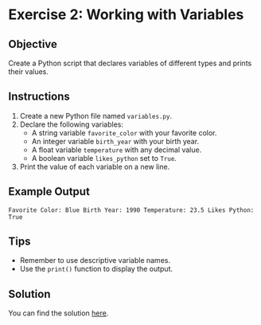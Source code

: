# Exercise 2: Working with Variables

## Objective

Create a Python script that declares variables of different types and prints their values.

## Instructions

1. Create a new Python file named `variables.py`.
2. Declare the following variables:
   - A string variable `favorite_color` with your favorite color.
   - An integer variable `birth_year` with your birth year.
   - A float variable `temperature` with any decimal value.
   - A boolean variable `likes_python` set to `True`.
3. Print the value of each variable on a new line.

## Example Output

`Favorite Color: Blue Birth Year: 1990 Temperature: 23.5 Likes Python: True`

## Tips

- Remember to use descriptive variable names.
- Use the `print()` function to display the output.

## Solution

You can find the solution [here](../solutions/variables_solution.py).
